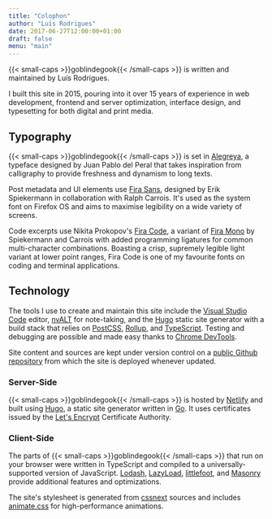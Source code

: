 ```yaml
---
title: "Colophon"
author: "Luís Rodrigues"
date: 2017-06-27T12:00:00+01:00
draft: false
menu: "main"
---
```


{{< small-caps >}}goblindegook{{< /small-caps >}} is written and maintained by Luís Rodrigues.

I built this site in 2015, pouring into it over 15 years of experience in web development, frontend and server optimization, interface design, and typesetting for both digital and print media.

## Typography

{{< small-caps >}}goblindegook{{< /small-caps >}} is set in [Alegreya], a typeface designed by Juan Pablo del Peral that takes inspiration from calligraphy to provide freshness and dynamism to long texts.

Post metadata and UI elements use [Fira Sans][Fira], designed by Erik Spiekermann in collaboration with Ralph Carrois. It's used as the system font on Firefox OS and aims to maximise legibility on a wide variety of screens.

Code excerpts use Nikita Prokopov's [Fira Code], a variant of [Fira Mono][Fira] by Spiekermann and Carrois with added programming ligatures for common multi-character combinations. Boasting a crisp, supremely legible light variant at lower point ranges, Fira Code is one of my favourite fonts on coding and terminal applications.

[Alegreya]: http://www.huertatipografica.com/en/fonts/alegreya-ht-pro
[Fira]: https://mozilla.github.io/Fira/
[Fira Code]: https://github.com/tonsky/FiraCode

## Technology

The tools I use to create and maintain this site include the [Visual Studio Code] editor, [nvALT] for note-taking, and the [Hugo] static site generator with a build stack that relies on [PostCSS], [Rollup], and [TypeScript]. Testing and debugging are possible and made easy thanks to [Chrome DevTools].

Site content and sources are kept under version control on a [public Github repository][goblindegook/goblindegook.com] from which the site is deployed whenever updated.

[Chrome DevTools]: https://developer.chrome.com/devtools/
[Hugo]: http://gohugo.io
[nvALT]: http://brettterpstra.com/projects/nvalt/
[PostCSS]: https://twitter.com/PostCSS/
[Rollup]: https://rollupjs.org
[TypeScript]: http://www.typescriptlang.org
[Visual Studio Code]: https://code.visualstudio.com
[goblindegook/goblindegook.com]: https://github.com/goblindegook/goblindegook.com

### Server-Side

{{< small-caps >}}goblindegook{{< /small-caps >}} is hosted by [Netlify] and built using [Hugo], a static site generator written in [Go]. It uses certificates issued by the [Let's Encrypt] Certificate Authority.

[Go]: http://php.net
[Hugo]: http://gohugo.io
[Let's Encrypt]: https://letsencrypt.org
[Netlify]: https://www.netlify.com

### Client-Side

The parts of {{< small-caps >}}goblindegook{{< /small-caps >}} that run on your browser were written in TypeScript and compiled to a universally-supported version of JavaScript. [Lodash], [LazyLoad], [littlefoot], and [Masonry] provide additional features and optimizations.

The site's stylesheet is generated from [cssnext] sources and includes [animate.css] for high-performance animations.

[Lodash]: https://lodash.com
[LazyLoad]: https://github.com/verlok/lazyload
[littlefoot]: https://github.com/goblindegook/littlefoot
[Masonry]: http://masonry.desandro.com

[animate.css]: https://daneden.github.io/animate.css
[cssnext]: http://cssnext.io
